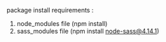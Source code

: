 package install requirements :
1. node_modules file (npm install)
2. sass_modules file (npm install node-sass@4.14.1)
